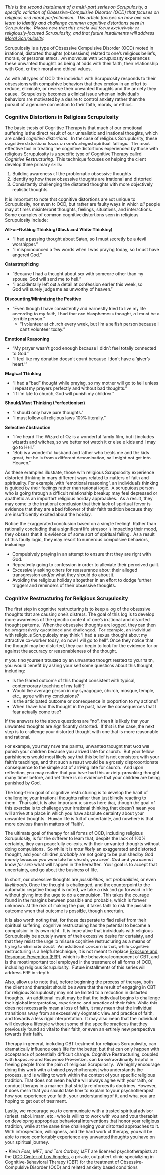 _This is the second installment of a multi-part series on Scrupulosity, a specific variation of Obsessive-Compulsive Disorder (OCD) that focuses on religious and moral perfectionism.  This article focuses on how one can learn to identify and challenge common cognitive distortions seen in Scrupulosity.  Please note that this article will focus exclusively on religiously-focused Scrupulosity, and that future installments will address [Moral Scrupulosity](https://ocdla.com/moral-scrupulosity-ocd-cognitive-distortions-3405/ "Moral Scrupulosity")._

Scrupulosity is a type of Obsessive Compulsive Disorder (OCD) rooted in irrational, distorted thoughts (obsessions) related to one’s religious beliefs, morals, or personal ethics.  An individual with Scrupulosity experiences these unwanted thoughts as being at odds with their faith, their relationship with God, or their moral and ethical values.

As with all types of OCD, the individual with Scrupulosity responds to their obsessions with compulsive behaviors that they employ in an effort to reduce, eliminate, or reverse their unwanted thoughts and the anxiety they cause.  Scrupulosity becomes a clinical issue when an individual’s behaviors are motivated by a desire to control anxiety rather than the pursuit of a genuine connection to their faith, morals, or ethics.

### Cognitive Distortions in Religious Scrupulosity

The basic thesis of Cognitive Therapy is that much of our emotional suffering is the direct result of our unrealistic and irrational thoughts, which are called _cognitive distortions_.  In the case of religious Scrupulosity, these cognitive distortions focus on one’s alleged spiritual  failings.  The most effective tool in treating the cognitive distortions experienced by those with religious Scrupulosity is a specific type of Cognitive Therapy called _Cognitive Restructuring_.  This technique focuses on helping the client develop three primary skills:

1. Building awareness of the problematic obsessive thoughts
2. Identifying how these obsessive thoughts are irrational and distorted
3. Consistently challenging the distorted thoughts with more objectively realistic thoughts

It is important to note that cognitive distortions are not unique to Scrupulosity, nor even to OCD, but rather are faulty ways in which _all_ people may at times misinterpret thoughts, feelings, situations, and interactions.  Some examples of common cognitive distortions seen in religious Scrupulosity include:

**All-or-Nothing Thinking (Black and White Thinking)**

- “I had a passing thought about Satan, so I must secretly be a devil worshipper.”
- “I mispronounced a few words when I was praying today, so I must have angered God.”

**Catastrophizing**

- “Because I had a thought about sex with someone other than my spouse, God will send me to hell.”
- “I accidentally left out a detail at confession earlier this week, so God will surely judge me as unworthy of heaven.”

**Discounting/Minimizing the Positive**

- “Even though I have consistently and earnestly tried to live my life according to my faith, I had that one blasphemous thought, o I must be a terrible person.”
    - “I volunteer at church every week, but I’m a selfish person because I can’t volunteer today.”

**Emotional Reasoning**

- “My prayer wasn’t good enough because I didn’t feel totally connected to God.”
- “I feel like my donation doesn’t count because I don’t have a ‘giver’s heart.’”

**Magical Thinking**

- “I had a “bad” thought while praying, so my mother will go to hell unless I repeat my prayers perfectly and without bad thoughts.”
- “If I’m late to church, God will punish my children.”

**Should/Must Thinking (Perfectionism)**

- “I should only have pure thoughts.”
- “I must follow all religious laws 100% literally.”

**Selective Abstraction**

- “I’ve heard The Wizard of Oz is a wonderful family film, but it includes wizards and witches, so we better not watch it or else e kids and I may go to Hell.”
- “Bob is a wonderful husband and father who treats me and the kids great, but he is from a different denomination, so I might not get into Heaven.”

As these examples illustrate, those with religious Scrupulosity experience distorted thinking in many different ways related to matters of faith and spirituality. For example, with “emotional reasoning”, an individual’s thinking is guided by their feelings rather than rational logic.  A scrupulous person who is going through a difficult relationship breakup may feel depressed or apathetic as an important religious holiday approaches.  As a result, they may come to the irrational conclusion that their lack of spiritual fervor is evidence that they are a bad follower of their faith tradition because they are insufficiently excited about the holiday.

Notice the exaggerated conclusion based on a simple feeling!  Rather than rationally concluding that a significant life stressor is impacting their mood, they obsess that it is evidence of some sort of spiritual failing.  As a result of this faulty logic, they may resort to numerous compulsive behaviors, including:

- Compulsively praying in an attempt to ensure that they are right with God.
- Repeatedly going to confession in order to alleviate their perceived guilt.
- Excessively asking others for reassurance about their alleged transgression and/or what they should do about it.
- Avoiding the religious holiday altogether in an effort to dodge further triggers and reminders of their obsessive thoughts.

### Cognitive Restructuring for Religious Scrupulosity

The first step in cognitive restructuring is to keep a log of the obsessive thoughts that are causing one’s distress. The goal of this log is to develop more awareness of the specific content of one’s irrational and distorted thought patterns.  When the obsessive thoughts are logged, they can then be progressively questioned and challenged.  For example, an individual with religious Scrupulosity may think “I had a sexual thought about my attractive co-worker today, so now I will go to hell”. Once they notice that the thought may be distorted, they can begin to look for the evidence for or against the accuracy or reasonableness of the thought.

If you find yourself troubled by an unwanted thought related to your faith, you would benefit by asking your self some questions about this thought, including:

- Is the feared outcome of this thought consistent with typical, contemporary teaching of my faith?
- Would the average person in my synagogue, church, mosque, temple, etc., agree with my conclusions?
- Is the anticipated outcome or consequence in proportion to my actions?
- When I have had this thought in the past, have the consequences that I fear actually come true?

If the answers to the above questions are “no”, then it is likely that your unwanted thoughts are significantly distorted.  If that is the case, the next step is to challenge your distorted thought with one that is more reasonable and rational.

For example, you may have the painful, unwanted thought that God will punish your children because you arrived late for church.  But your fellow parishioners would most likely say that this belief is not consistent with your faith’s teachings, and that such a result would be a grossly disproportionate consequence to the simple act of arriving late for church.  And upon reflection, you may realize that you have had this anxiety-provoking thought many times before, and yet there is no evidence that your children are being punished by God.

The long-term goal of cognitive restructuring is to develop the habit of challenging your irrational thoughts rather than just blindly reacting to them.  That said, it is also important to stress here that, though the goal of this exercise is to challenge your irrational thinking, that doesn’t mean you will arrive at a place in which you have absolute certainty about your unwanted thoughts.  Human life is full of uncertainty, and nowhere is that more obvious than in matters of “faith”.

The ultimate goal of therapy for all forms of OCD, including religious Scrupulosity, is for the sufferer to learn that, despite the lack of 100% certainty, they can peacefully co-exist with their unwanted thoughts without doing compulsions.  So while it is _most likely_ an exaggerated and distorted thought, and your children _probably_ are not going to be punished by God merely because you were late for church, you aren’t God and you cannot know _for sure_ what will happen in the hereafter.  Your goal is to accept that uncertainty, and go about the business of life.

In short, our obsessive thoughts are _possibilities_, not _probabilities_, or even _likelihoods_. Once the thought is challenged, and the counterpoint to the automatic negative thought is noted, we take a risk and go forward in life without giving into the urge to do a compulsion. This takes the courage found in the margins between possible and probable, which is forever unknown. At the risk of making the pun, it takes faith to risk the possible outcome when that outcome is possible, though uncertain.

It is also worth noting that, for those desperate to find relief from their spiritual suffering, cognitive restructuring has the potential to become a compulsion in its own right.  It is imperative that individuals with religious Scrupulosity be acutely aware of their excessive desire for certainty, and that they resist the urge to misuse cognitive restructuring as a means of trying to eliminate doubt.  An additional concern is that, while cognitive restructuring is a helpful technique, it is not meant to replace [Exposure and Response Prevention (ERP)](https://ocdla.com/exposure-therapy-ocd-anxiety-1944/ "Exposure Therapy for OCD and Anxiety"), which is the behavioral component of CBT, and is the most important tool employed in the treatment of all forms of OCD, including religious Scrupulosity.  Future installments of this series will address ERP in-depth.

Also, allow us to note that, before beginning the process of therapy, both the client and therapist should be aware that the result of engaging in CBT for religious Scrupulosity may not be limited to a reduction in distorted thoughts.  An additional result may be that the individual begins to challenge their global interpretation, experience, and practice of their faith. While this does not necessarily mean a loss of faith, it may mean that the individual transitions away from an excessively dogmatic view and practice of faith, and towards a less rigid interpretation.  It may also mean that the individual will develop a lifestyle without some of the specific practices that they previously found so vital to their faith, or even an entirely new perspective towards their faith.

Therapy in general, including CBT treatment for religious Scrupulosity, can dramatically influence one’s life for the better, but that can only happen with acceptance of potentially difficult change. Cognitive Restructuring, coupled with Exposure and Response Prevention, can be extraordinarily helpful in freeing people from the pain of religious Scrupulosity.  We highly encourage doing this work with a trained psychotherapist who understands the process, and is willing to work within the context of your specific religious tradition. That does not mean he/she will always agree with your faith, or conduct therapy in a manner that strictly reinforces its doctrines. However, it does mean that you should take time to explain to your psychotherapist how you experience your faith, your understanding of it, and what you are hoping to get out of treatment.

Lastly, we encourage you to communicate with a trusted spiritual advisor (priest, rabbi, imam, etc.) who is willing to work with you and your therapist on developing appropriate behavioral interventions that honor your religious tradition, while at the same time challenging your distorted approaches to it. With introspection, willingness, and the hard work of therapy, you will be able to more comfortably experience any unwanted thoughts you have on your spiritual journey.

_•_ _Kevin Foss, MFT, and Tom Corboy, MFT_ are licensed psychotherapists at the [OCD Center of Los Angeles](https://ocdla.com/ "Treatment at the OCD Center of Los Angeles"), a private, outpatient clinic specializing in Cognitive-Behavioral Therapy (CBT) for the treatment of Obsessive-Compulsive Disorder (OCD) and related anxiety based conditions.
